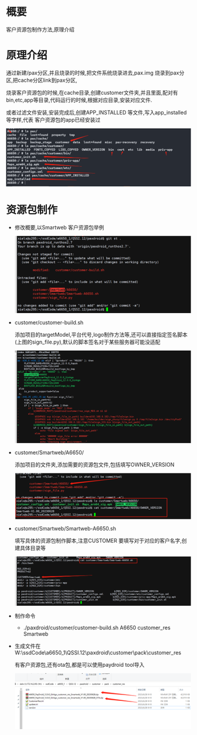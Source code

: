 # 概要

客户资源包制作方法,原理介绍

# 原理介绍

通过新建/pax分区,并且烧录的时候,把文件系统烧录进去,pax.img 烧录到pax分区,把cache分区link到pax分区,

烧录客户资源包的时候,在cache目录,创建customer文件夹,并且里面,配对有bin,etc,app等目录,代码运行的时候,根据对应目录,安装对应文件.

或者过滤文件安装,安装完成后,创建APP_INSTALLED 等文件,写入app_installed 等字样,代表 客户资源包的app已经安装过

![0013_0001](images/0013_0001.png)

# 资源包制作

* 修改概要,以Smartweb 客户资源包举例

    ![0013_0003](images/0013_0003.png)

* customer/customer-build.sh

    添加项目的targetModel,平台代号,logo制作方法等,还可以直接指定签名脚本(上图的sign_file.py),默认的脚本签名对于某些服务器可能没适配

    ![0013_0002](images/0013_0002.png)

* customer/Smartweb/A6650/

    添加项目的文件夹,添加需要的资源包文件,包括填写OWNER_VERSION

    ![0013_0004](images/0013_0004.png)

* customer/Smartweb/Smartweb-A6650.sh

    填写具体的资源包制作脚本,注意CUSTOMER 要填写对于对应的客户名字,创建具体目录等

    ![0013_0005](images/0013_0005.png)

* 制作命令

    * ./paxdroid/customer/customer-build.sh A6650 customer_res Smartweb

* 生成文件在W:\ssdCode\a6650_1\QSSI.12\paxdroid\customer\pack\customer_res

    有客户资源包,还有ota包,都是可以使用paydroid tool导入

    ![0013_0006](images/0013_0006.png)
